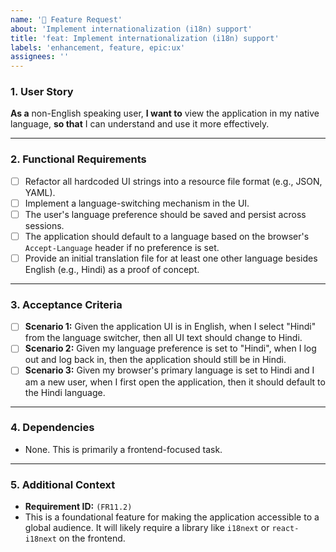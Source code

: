 ```yaml
---
name: '🚀 Feature Request'
about: 'Implement internationalization (i18n) support'
title: 'feat: Implement internationalization (i18n) support'
labels: 'enhancement, feature, epic:ux'
assignees: ''
---
```


### 1. User Story

**As a** non-English speaking user,
**I want to** view the application in my native language,
**so that** I can understand and use it more effectively.

---

### 2. Functional Requirements

*   [ ] Refactor all hardcoded UI strings into a resource file format (e.g., JSON, YAML).
*   [ ] Implement a language-switching mechanism in the UI.
*   [ ] The user's language preference should be saved and persist across sessions.
*   [ ] The application should default to a language based on the browser's `Accept-Language` header if no preference is set.
*   [ ] Provide an initial translation file for at least one other language besides English (e.g., Hindi) as a proof of concept.

---

### 3. Acceptance Criteria

*   [ ] **Scenario 1:** Given the application UI is in English, when I select "Hindi" from the language switcher, then all UI text should change to Hindi.
*   [ ] **Scenario 2:** Given my language preference is set to "Hindi", when I log out and log back in, then the application should still be in Hindi.
*   [ ] **Scenario 3:** Given my browser's primary language is set to Hindi and I am a new user, when I first open the application, then it should default to the Hindi language.

---

### 4. Dependencies

*   None. This is primarily a frontend-focused task.

---

### 5. Additional Context

*   **Requirement ID:** `(FR11.2)`
*   This is a foundational feature for making the application accessible to a global audience. It will likely require a library like `i18next` or `react-i18next` on the frontend.

